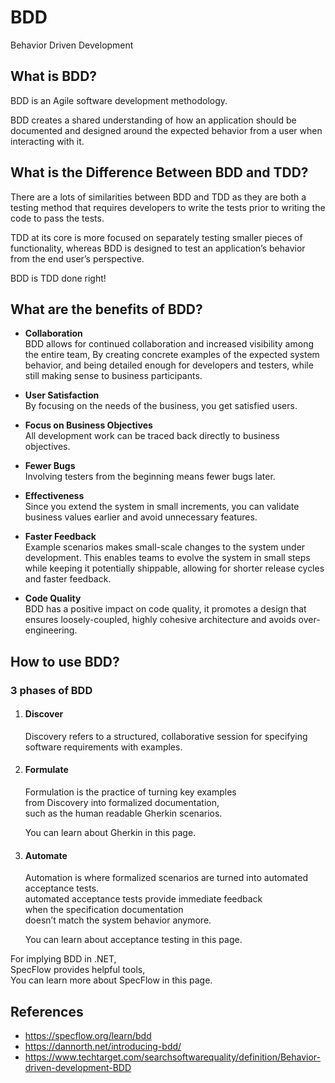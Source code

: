 # BDD

Behavior Driven Development

## What is BDD?

BDD is an Agile software development methodology.

BDD creates a shared understanding of how an application should be documented and designed around the expected behavior from a user when interacting with it.

## What is the Difference Between BDD and TDD?

There are a lots of similarities between BDD and TDD
as they are both a testing method
that requires developers to write the tests
prior to writing the code to pass the tests.

TDD at its core is more focused on separately testing smaller pieces of functionality,
whereas BDD is designed to test an application’s behavior from the end user’s perspective.

BDD is TDD done right!

## What are the benefits of BDD?

- **Collaboration**  
  BDD allows for continued collaboration and increased visibility among the entire team,
  By creating concrete examples of the expected system behavior,
  and being detailed enough for developers and testers,
  while still making sense to business participants.

- **User Satisfaction**  
  By focusing on the needs of the business, you get satisfied users.

- **Focus on Business Objectives**  
  All development work can be traced back directly to business objectives.

- **Fewer Bugs**  
  Involving testers from the beginning means fewer bugs later.

- **Effectiveness**  
  Since you extend the system in small increments,
  you can validate business values earlier and avoid unnecessary features.

- **Faster Feedback**  
  Example scenarios makes small-scale changes to the system under development.
  This enables teams to evolve the system in small steps
  while keeping it potentially shippable, allowing for shorter release cycles and faster feedback.

- **Code Quality**  
  BDD has a positive impact on code quality,
  it promotes a design that ensures loosely-coupled,
  highly cohesive architecture and avoids over-engineering.

## How to use BDD?

### 3 phases of BDD

1. #### Discover

   Discovery refers to
   a structured, collaborative session for
   specifying software requirements with examples.

1. #### Formulate

   Formulation is the practice of turning key examples  
   from Discovery into formalized documentation,  
   such as the human readable Gherkin scenarios.

   You can learn about Gherkin in this page.

1. #### Automate

   Automation is where formalized scenarios are turned into automated acceptance tests.  
   automated acceptance tests provide immediate feedback  
   when the specification documentation  
   doesn’t match the system behavior anymore.

   You can learn about acceptance testing in this page.

For implying BDD in .NET,  
SpecFlow provides helpful tools,  
You can learn more about SpecFlow in this page.

## References

- https://specflow.org/learn/bdd
- https://dannorth.net/introducing-bdd/
- https://www.techtarget.com/searchsoftwarequality/definition/Behavior-driven-development-BDD
